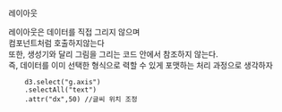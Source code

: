 레이아웃

레이아웃은 데이터를 직접 그리지 않으며<br/>
컴포넌트처럼 호출하지않는다<br/>
또한, 생성기와 달리 그림을 그리는 코드 안에서 참조하지 않는다.<br/>
즉, 데이터를 이미 선택한 형식으로 력할 수 있게 포맷하는 처리 과정으로 생각하자<br/>

```
	d3.select("g.axis")
	.selectAll("text")
	.attr("dx",50) //글씨 위치 조정
```
